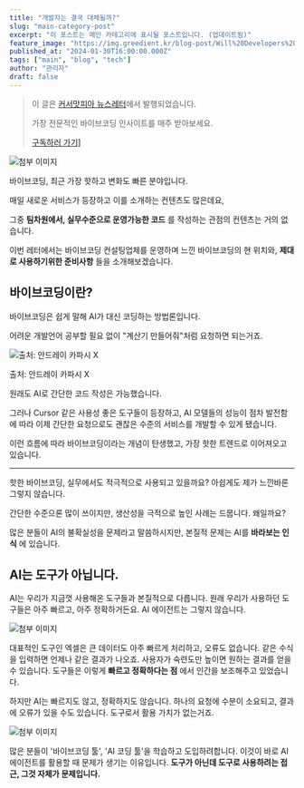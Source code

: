 ```yaml
---
title: "개발자는 결국 대체될까?"
slug: "main-category-post"
excerpt: "이 포스트는 메인 카테고리에 표시될 포스트입니다. (업데이트됨)"
feature_image: "https://img.greedient.kr/blog-post/Will%20Developers%20Eventually%20Be%20Replaced%3F/optimized/1_vibecoding_trend.webp"
published_at: "2024-01-30T16:00:00.000Z"
tags: ["main", "blog", "tech"]
author: "관리자"
draft: false
---
```



> 이 글은 [커서맛피아 뉴스레터](https://maily.so/cursormatfia)에서 발행되었습니다.
>
> 가장 전문적인 바이브코딩 인사이트를 매주 받아보세요.
>
> [구독하러 가기\]](https://maily.so/cursormatfia)

  

![첨부 이미지](https://img.greedient.kr/blog-post/Will%20Developers%20Eventually%20Be%20Replaced%3F/optimized/1_vibecoding_trend.webp)

 

바이브코딩, 최근 가장 핫하고 변화도 빠른 분야입니다.

 

매일 새로운 서비스가 등장하고 이를 소개하는 컨텐츠도 많은데요,

그중 **팀차원에서, 실무수준으로 운영가능한 코드** 를 작성하는 관점의 컨텐츠는 거의 없습니다.

 

이번 레터에서는 바이브코딩 컨설팅업체를 운영하며 느낀 바이브코딩의 현 위치와, **제대로 사용하기위한 준비사항** 들을 소개해보겠습니다.

 

## **바이브코딩이란?**

바이브코딩은 쉽게 말해 AI가 대신 코딩하는 방법론입니다.

어려운 개발언어 공부할 필요 없이 "계산기 만들어줘"처럼 요청하면 되는거죠.

![출처: 안드레이 카파시 X](https://img.greedient.kr/blog-post/Will%20Developers%20Eventually%20Be%20Replaced%3F/optimized/Screenshot%202025-07-23%20at%203.31.09%E2%80%AFAM.webp)

출처: 안드레이 카파시 X

원래도 AI로 간단한 코드 작성은 가능했습니다.

그러나 Cursor 같은 사용성 좋은 도구들이 등장하고, AI 모델들의 성능이 점차 발전함에 따라 이제 간단한 요청으로도 괜찮은 수준의 서비스를 개발할 수 있게 됐습니다.

이런 흐름에 따라 바이브코딩이라는 개념이 탄생했고, 가장 핫한 트렌드로 이어져오고 있습니다.

 

------

 

핫한 바이브코딩, 실무에서도 적극적으로 사용되고 있을까요?
아쉽게도 제가 느낀바론 그렇지 않습니다.

간단한 수준으론 많이 쓰이지만, 생산성을 극적으로 높인 사례는 드뭅니다. 왜일까요? 

많은 분들이 AI의 불확실성을 문제라고 말씀하시지만, 본질적 문제는 AI를 **바라보는 인식** 에 있습니다.

 

## **AI는 도구가 아닙니다.**

AI는 우리가 지금껏 사용해온 도구들과 본질적으로 다릅니다. 원래 우리가 사용하던 도구들은 아주 빠르고, 아주 정확하거든요. AI 에이전트는 그렇지 않습니다.

 

![첨부 이미지](https://img.greedient.kr/blog-post/Will%20Developers%20Eventually%20Be%20Replaced%3F/optimized/image.webp)

대표적인 도구인 엑셀은 큰 데이터도 아주 빠르게 처리하고, 오류도 없습니다. 같은 수식을 입력하면 언제나 같은 결과가 나오죠. 사용자가 숙련도만 높이면 원하는 결과를 얻을 수 있습니다. 도구들은 이렇게 **빠르고 정확하다는 점** 에서 인간을 보조해주고 있었습니다.

 

하지만 AI는 빠르지도 않고, 정확하지도 않습니다. 하나의 요청에 수분이 소요되고, 결과에 오류가 있을 수도 있습니다. 도구로서 활용 가치가 없는거죠.

 

![첨부 이미지](https://img.greedient.kr/blog-post/Will%20Developers%20Eventually%20Be%20Replaced%3F/optimized/Screenshot%202025-07-23%20at%2012.41.48%E2%80%AFPM.webp)

많은 분들이 '바이브코딩 툴', 'AI 코딩 툴'을 학습하고 도입하려합니다. 이것이 바로 AI 에이전트를 활용할 때 문제가 생기는 이유입니다. **도구가 아닌데 도구로 사용하려는 접근, 그것 자체가 문제입니다.** 
